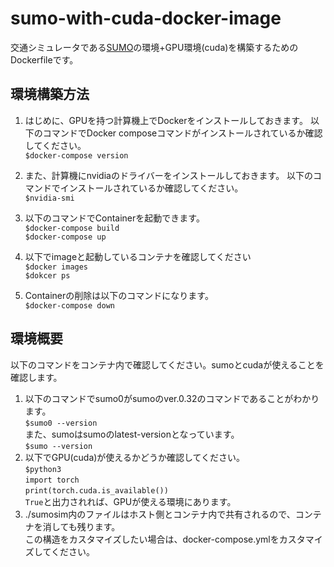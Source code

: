 # sumo-with-cuda-docker-image
交通シミュレータである[SUMO](https://eclipse.dev/sumo/)の環境+GPU環境(cuda)を構築するためのDockerfileです。

## 環境構築方法
1. はじめに、GPUを持つ計算機上でDockerをインストールしておきます。
以下のコマンドでDocker composeコマンドがインストールされているか確認してください。   
`$docker-compose version`
2. また、計算機にnvidiaのドライバーをインストールしておきます。
   以下のコマンドでインストールされているか確認してください。  
   `$nvidia-smi`  
4. 以下のコマンドでContainerを起動できます。  
`
$docker-compose build
`  
`
$docker-compose up
`
5. 以下でimageと起動しているコンテナを確認してください  
`$docker images`  
`$dokcer ps` 

6. Containerの削除は以下のコマンドになります。  
`
$docker-compose down
`
## 環境概要
以下のコマンドをコンテナ内で確認してください。sumoとcudaが使えることを確認します。
1. 以下のコマンドでsumo0がsumoのver.0.32のコマンドであることがわかります。  
`
$sumo0 --version
`  
また、sumoはsumoのlatest-versionとなっています。  
`
$sumo --version 
`  
2. 以下でGPU(cuda)が使えるかどうか確認してください。  
`$python3`  
  `import torch`  
  `print(torch.cuda.is_available())`  
`True`と出力されれば、GPUが使える環境にあります。
3. ./sumosim内のファイルはホスト側とコンテナ内で共有されるので、コンテナを消しても残ります。  
   この構造をカスタマイズしたい場合は、docker-compose.ymlをカスタマイズしてください。
